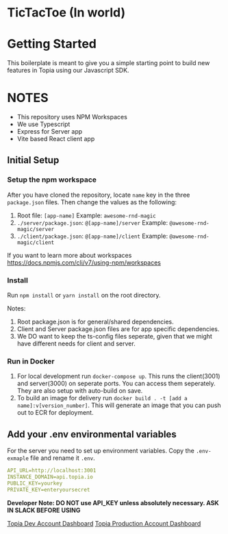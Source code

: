 # TicTacToe (In world)

# Getting Started

This boilerplate is meant to give you a simple starting point to build new features in Topia using our Javascript SDK.

# NOTES

- This repository uses NPM Workspaces
- We use Typescript
- Express for Server app
- Vite based React client app

## Initial Setup

### Setup the npm workspace 

After you have cloned the repository, locate `name` key in the three `package.json` files. Then change the values as the following: 

1. Root file: `[app-name]` Example: `awesome-rnd-magic`
2. `./server/package.json`: `@[app-name]/server` Example: `@awesome-rnd-magic/server`
3. `./client/package.json`: `@[app-name]/client` Example: `@awesome-rnd-magic/client`

If you want to learn more about workspaces https://docs.npmjs.com/cli/v7/using-npm/workspaces

### Install

Run `npm install` or `yarn install` on the root directory.

Notes: 

1. Root package.json is for general/shared dependencies.
2. Client and Server package.json files are for app specific dependencies. 
3. We DO want to keep the ts-config files seperate, given that we might have different needs for client and server.


### Run in Docker

1. For local development run `docker-compose up`. This runs the client(3001) and server(3000) on seperate ports. You can access them seperately. They are also setup with auto-build on save.
2. To build an image for delivery run `docker build . -t [add a name]:v[version_number]`. This will generate an image that you can push out to ECR for deployment.

## Add your .env environmental variables

For the server you need to set up environment variables. Copy the `.env-exmaple` file and rename it `.env`.

```yaml
API_URL=http://localhost:3001
INSTANCE_DOMAIN=api.topia.io
PUBLIC_KEY=yourkey
PRIVATE_KEY=enteryoursecret
```

**Developer Note: DO NOT use API_KEY unless absolutely necessary. ASK IN SLACK BEFORE USING**

[Topia Dev Account Dashboard](https://dev.topia.io/t/dashboard/integrations)
[Topia Production Account Dashboard](https://topia.io/t/dashboard/integrations)
